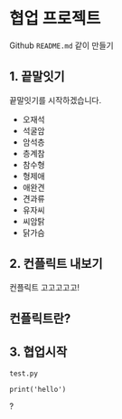 # 협업 프로젝트
Github `README.md` 같이 만들기

## 1. 끝말잇기
끝말잇기를 시작하겠습니다.

* 오재석
* 석굴암
* 암석층
* 층계참
* 참수형
* 형제애
* 애완견
* 견과류
* 유자씨
* 씨암탉
* 닭가슴

## 2. 컨플릭트 내보기
컨플릭트 고고고고고!

## 컨플릭트란?

## 3. 협업시작
`test.py`

`print('hello')`

?